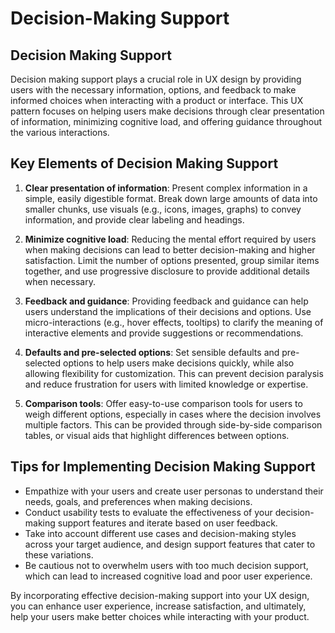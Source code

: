 # Decision-Making Support

## Decision Making Support

Decision making support plays a crucial role in UX design by providing users with the necessary information, options, and feedback to make informed choices when interacting with a product or interface. This UX pattern focuses on helping users make decisions through clear presentation of information, minimizing cognitive load, and offering guidance throughout the various interactions.

## Key Elements of Decision Making Support

1. **Clear presentation of information**: Present complex information in a simple, easily digestible format. Break down large amounts of data into smaller chunks, use visuals (e.g., icons, images, graphs) to convey information, and provide clear labeling and headings.

2. **Minimize cognitive load**: Reducing the mental effort required by users when making decisions can lead to better decision-making and higher satisfaction. Limit the number of options presented, group similar items together, and use progressive disclosure to provide additional details when necessary.

3. **Feedback and guidance**: Providing feedback and guidance can help users understand the implications of their decisions and options. Use micro-interactions (e.g., hover effects, tooltips) to clarify the meaning of interactive elements and provide suggestions or recommendations.

4. **Defaults and pre-selected options**: Set sensible defaults and pre-selected options to help users make decisions quickly, while also allowing flexibility for customization. This can prevent decision paralysis and reduce frustration for users with limited knowledge or expertise.

5. **Comparison tools**: Offer easy-to-use comparison tools for users to weigh different options, especially in cases where the decision involves multiple factors. This can be provided through side-by-side comparison tables, or visual aids that highlight differences between options.

## Tips for Implementing Decision Making Support

- Empathize with your users and create user personas to understand their needs, goals, and preferences when making decisions.
- Conduct usability tests to evaluate the effectiveness of your decision-making support features and iterate based on user feedback.
- Take into account different use cases and decision-making styles across your target audience, and design support features that cater to these variations.
- Be cautious not to overwhelm users with too much decision support, which can lead to increased cognitive load and poor user experience.

By incorporating effective decision-making support into your UX design, you can enhance user experience, increase satisfaction, and ultimately, help your users make better choices while interacting with your product.